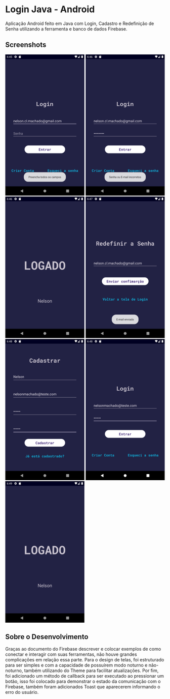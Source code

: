 # Login Java - Android
Aplicação Android feito em Java com Login, Cadastro e Redefinição de Senha utilizando a ferramenta e banco de dados Firebase. 

## Screenshots
<img alt="Tentativa de entrar sem preencher todos os campos" src="app/src/main/res/drawable/images/screen1.png" width="250">  <img alt="Tentativa de entrar com login invalido" src="app/src/main/res/drawable/images/screen2.png" width="250">  <img alt="Logado com sucesso" src="app/src/main/res/drawable/images/screen3.png" width="250">  <img alt="Redefinindo senha" src="app/src/main/res/drawable/images/screen4.png" width="250">  <img alt="Tela de cadastro" src="app/src/main/res/drawable/images/screen5.png" width="250">  <img alt="Logando com nova conta" src="app/src/main/res/drawable/images/screen6.png" width="250">  <img alt="Logado com nova conta" src="app/src/main/res/drawable/images/screen7.png" width="250">

## Sobre o Desenvolvimento
Graças ao documento do Firebase descrever e colocar exemplos de como conectar e interagir com suas ferramentas, não houve grandes complicações em relação essa parte. Para o design de telas, foi estruturado para ser simples e com a capacidade de possuírem modo noturno e não-noturno, também utilizando do Theme para facilitar atualizações. Por fim, foi adicionado um método de callback para ser executado ao pressionar um botão, isso foi colocado para demonstrar o estado da comunicação com o Firebase, também foram adicionados Toast que aparecerem informando o erro do usuário.
